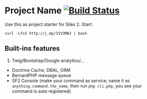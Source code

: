 Project Name [![Build Status](https://travis-ci.org/andytruong/silex-starter.svg?branch=2.0)](https://travis-ci.org/andytruong/silex-starter)
====

Use this as project starter for Silex 2. Start:

    curl -LfsS http://j.mp/1SV3MWJ | bash

## Built-ins features

1. Twig/Bootstrap/Google analytics/…
- Doctrine Cache, DBAL, ORM
- BernardPHP message queue
- SF2 Console (make your command as service, name it as `anything.command.the_name`, then run `php cli.php`, you see your command is auto registered)
